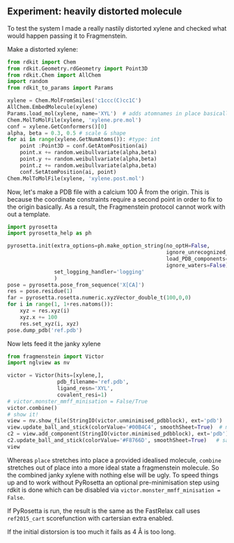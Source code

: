 ## Experiment: heavily distorted molecule

To test the system I made a really nastily distorted xylene and 
checked what would happen passing it to Fragmenstein.

Make a distorted xylene:

```python
from rdkit import Chem
from rdkit.Geometry.rdGeometry import Point3D
from rdkit.Chem import AllChem
import random
from rdkit_to_params import Params

xylene = Chem.MolFromSmiles('c1ccc(C)cc1C')
AllChem.EmbedMolecule(xylene)
Params.load_mol(xylene, name='XYL')  # adds atomnames in place basically
Chem.MolToMolFile(xylene, 'xylene.pre.mol')
conf = xylene.GetConformers()[0]
alpha, beta = 0.3, 0.5 # scale & shape
for ai in range(xylene.GetNumAtoms()): #type: int
    point :Point3D = conf.GetAtomPosition(ai)
    point.x += random.weibullvariate(alpha,beta)
    point.y += random.weibullvariate(alpha,beta)
    point.z += random.weibullvariate(alpha,beta)
    conf.SetAtomPosition(ai, point)
Chem.MolToMolFile(xylene, 'xylene.post.mol')
```

Now, let's make a PDB file with a calcium 100 Å from the origin.
This is because the coordinate constraints require a second point
in order to fix to the origin basically.
As a result, the Fragmenstein protocol cannot work with out a template.

```python
import pyrosetta
import pyrosetta_help as ph

pyrosetta.init(extra_options=ph.make_option_string(no_optH=False,
                                                   ignore_unrecognized_res=True,
                                                   load_PDB_components=False,
                                                   ignore_waters=False),
               set_logging_handler='logging'
               )
pose = pyrosetta.pose_from_sequence('X[CA]')
res = pose.residue(1)
far = pyrosetta.rosetta.numeric.xyzVector_double_t(100,0,0)
for i in range(1, 1+res.natoms()):
    xyz = res.xyz(i)
    xyz.x += 100
    res.set_xyz(i, xyz)
pose.dump_pdb('ref.pdb')
```

Now lets feed it the janky xylene

```python
from fragmenstein import Victor
import nglview as nv

victor = Victor(hits=[xylene,],
                pdb_filename='ref.pdb',
                ligand_resn='XYL',
                covalent_resi=1)
# victor.monster_mmff_minisation = False/True
victor.combine()
# show it!
view = nv.show_file(StringIO(victor.unminimised_pdbblock), ext='pdb')
view.update_ball_and_stick(colorValue='#00B4C4', smoothSheet=True)  # mid-dark cyan
c2 = view.add_component(StringIO(victor.minimised_pdbblock), ext='pdb')
c2.update_ball_and_stick(colorValue='#F8766D', smoothSheet=True)   # salmon
view
```
Whereas `place` stretches into place a provided idealised molecule,
`combine` stretches out of place into a more ideal state a fragmenstein molecule.
So the combined janky xylene with nothing else will be ugly.
To speed things up and to work without PyRosetta
an optional pre-minimisation step using rdkit is done which
can be disabled via `victor.monster_mmff_minisation = False`.

If PyRosetta is run, the result is the same as the FastRelax call
uses `ref2015_cart` scorefunction with cartersian extra enabled.

If the initial distorsion is too much it fails as 4 Å is too long.